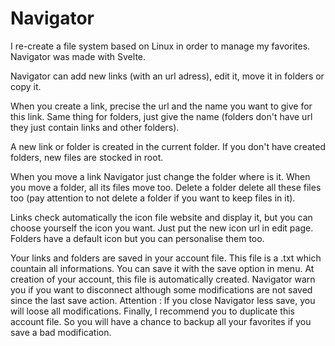 # Navigator

I re-create a file system based on Linux in order to manage my favorites.
Navigator was made with Svelte.

Navigator can add new links (with an url adress), edit it, move it in folders or copy it.

When you create a link, precise the url and the name you want to give for this link.
Same thing for folders, just give the name (folders don't have url they just contain links and other folders).

A new link or folder is created in the current folder.
If you don't have created folders, new files are stocked in root.

When you move a link Navigator just change the folder where is it.
When you move a folder, all its files move too.
Delete a folder delete all these files too (pay attention to not delete a folder if you want to keep files in it).

Links check automatically the icon file website and display it, but you can choose yourself the icon you want. Just put the new icon url in edit page.
Folders have a default icon but you can personalise them too.

Your links and folders are saved in your account file. This file is a .txt which countain all informations.
You can save it with the save option in menu.
At creation of your account, this file is automatically created.
Navigator warn you if you want to disconnect although some modifications are not saved since the last save action.
Attention : If you close Navigator less save, you will loose all modifications.
Finally, I recommend you to duplicate this account file. So you will have a chance to backup all your favorites if you save a bad modification.
